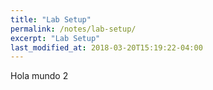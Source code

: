 ```yaml
---
title: "Lab Setup"
permalink: /notes/lab-setup/
excerpt: "Lab Setup"
last_modified_at: 2018-03-20T15:19:22-04:00
---
```


Hola mundo 2

